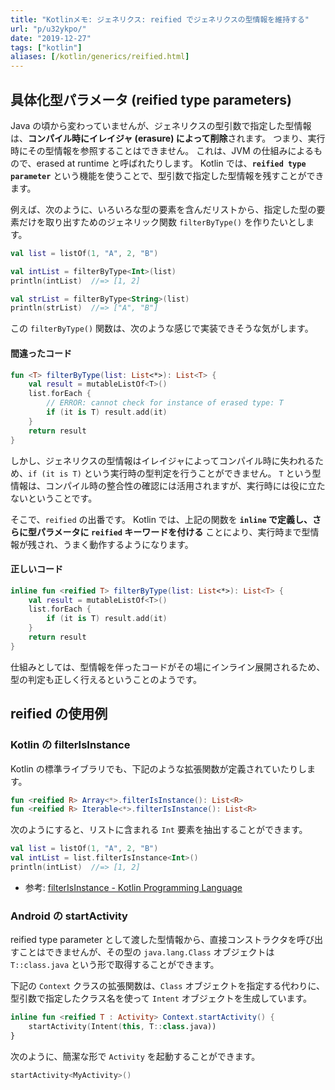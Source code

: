 ```yaml
---
title: "Kotlinメモ: ジェネリクス: reified でジェネリクスの型情報を維持する"
url: "p/u32ykpo/"
date: "2019-12-27"
tags: ["kotlin"]
aliases: [/kotlin/generics/reified.html]
---
```



具体化型パラメータ (reified type parameters)
----

Java の頃から変わっていませんが、ジェネリクスの型引数で指定した型情報は、**コンパイル時にイレイジャ (erasure) によって削除**されます。
つまり、実行時にその型情報を参照することはできません。
これは、JVM の仕組みによるもので、erased at runtime と呼ばれたりします。
Kotlin では、**`reified type parameter`** という機能を使うことで、型引数で指定した型情報を残すことができます。

例えば、次のように、いろいろな型の要素を含んだリストから、指定した型の要素だけを取り出すためのジェネリック関数 `filterByType()` を作りたいとします。

```kotlin
val list = listOf(1, "A", 2, "B")

val intList = filterByType<Int>(list)
println(intList)  //=> [1, 2]

val strList = filterByType<String>(list)
println(strList)  //=> ["A", "B"]
```

この `filterByType()` 関数は、次のような感じで実装できそうな気がします。

#### 間違ったコード

```kotlin
fun <T> filterByType(list: List<*>): List<T> {
    val result = mutableListOf<T>()
    list.forEach {
        // ERROR: cannot check for instance of erased type: T
        if (it is T) result.add(it)
    }
    return result
}
```

しかし、ジェネリクスの型情報はイレイジャによってコンパイル時に失われるため、`if (it is T)` という実行時の型判定を行うことができません。
`T` という型情報は、コンパイル時の整合性の確認には活用されますが、実行時には役に立たないということです。

そこで、`reified` の出番です。
Kotlin では、上記の関数を **`inline` で定義し、さらに型パラメータに `reified` キーワードを付ける** ことにより、実行時まで型情報が残され、うまく動作するようになります。

#### 正しいコード

```kotlin
inline fun <reified T> filterByType(list: List<*>): List<T> {
    val result = mutableListOf<T>()
    list.forEach {
        if (it is T) result.add(it)
    }
    return result
}
```

仕組みとしては、型情報を伴ったコードがその場にインライン展開されるため、型の判定も正しく行えるということのようです。


reified の使用例
----

### Kotlin の filterIsInstance

Kotlin の標準ライブラリでも、下記のような拡張関数が定義されていたりします。

```kotlin
fun <reified R> Array<*>.filterIsInstance(): List<R>
fun <reified R> Iterable<*>.filterIsInstance(): List<R>
```

次のようにすると、リストに含まれる `Int` 要素を抽出することができます。

```kotlin
val list = listOf(1, "A", 2, "B")
val intList = list.filterIsInstance<Int>()
println(intList)  //=> [1, 2]
```

- 参考: [filterIsInstance - Kotlin Programming Language](https://kotlinlang.org/api/latest/jvm/stdlib/kotlin.collections/filter-is-instance.html)

### Android の startActivity

reified type parameter として渡した型情報から、直接コンストラクタを呼び出すことはできませんが、その型の `java.lang.Class` オブジェクトは `T::class.java` という形で取得することができます。

下記の `Context` クラスの拡張関数は、`Class` オブジェクトを指定する代わりに、型引数で指定したクラス名を使って `Intent` オブジェクトを生成しています。

```kotlin
inline fun <reified T : Activity> Context.startActivity() {
    startActivity(Intent(this, T::class.java))
}
```

次のように、簡潔な形で `Activity` を起動することができます。

```kotlin
startActivity<MyActivity>()
```

